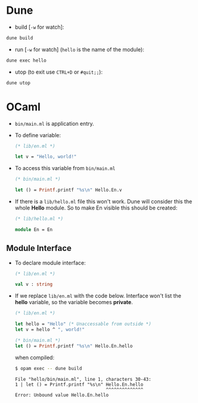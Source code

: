# Dune

- build [`-w` for watch]:

```sh
dune build
```
- run [`-w` for watch] (`hello` is the name of the module):

```sh
dune exec hello
```

- utop (to exit use `CTRL+D` or `#quit;;`):

```sh
dune utop
```

# OCaml

- `bin/main.ml` is application entry.

- To define variable:

  ```ml
  (* lib/en.ml *)

  let v = "Hello, world!"
  ```

- To access this variable from `bin/main.ml`

  ```ml
  (* bin/main.ml *)

  let () = Printf.printf "%s\n" Hello.En.v
  ```

- If there is a `lib/hello.ml` file this won't work. Dune will consider this the whole **Hello** module. So to make En visible this should be created:

  ```ml
  (* lib/hello.ml *)

  module En = En
  ```

## Module Interface

- To declare module interface: 

  ```ml
  (* lib/en.ml *)

  val v : string
  ```

- If we replace `lib/en.ml` with the code below. Interface won't list the **hello** variable, so the variable becomes **private**.

  ```ml
  (* lib/en.ml *)

  let hello = "Hello" (* Unaccessable from outside *)
  let v = hello ^ ", world!"
  ```

  ```ml
  (* bin/main.ml *)
  let () = Printf.printf "%s\n" Hello.En.hello
  ```

  when compiled:

  ```sh
  $ opam exec -- dune build
  ```

  ```
  File "hello/bin/main.ml", line 1, characters 30-43:
  1 | let () = Printf.printf "%s\n" Hello.En.hello
                                    ^^^^^^^^^^^^^^
  Error: Unbound value Hello.En.hello
  ```



